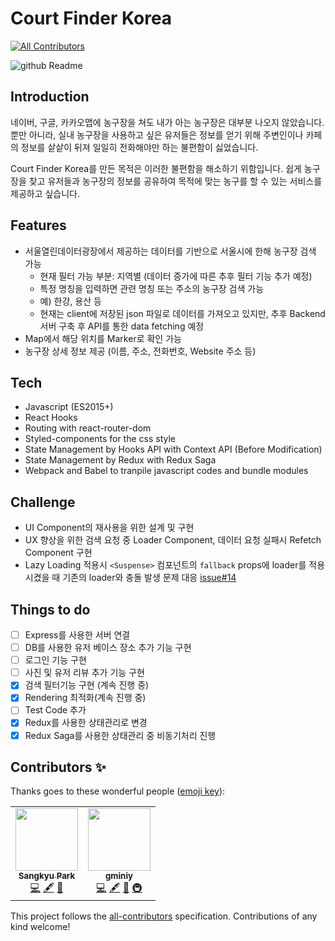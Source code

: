# Court Finder Korea
<!-- ALL-CONTRIBUTORS-BADGE:START - Do not remove or modify this section -->
[![All Contributors](https://img.shields.io/badge/all_contributors-2-orange.svg?style=flat-square)](#contributors-)
<!-- ALL-CONTRIBUTORS-BADGE:END -->
![github Readme](https://user-images.githubusercontent.com/37759759/71223442-5d043c00-2317-11ea-8646-8d174857a531.gif)

## Introduction
네이버, 구글, 카카오맵에 농구장을 쳐도 내가 아는 농구장은 대부분 나오지 않았습니다. 뿐만 아니라, 실내 농구장을 사용하고 싶은 유저들은 정보를 얻기 위해 주변인이나 카페의 정보를 샅샅이 뒤져 일일히 전화해야만 하는 불편함이 싫었습니다. 

Court Finder Korea를 만든 목적은 이러한 불편함을 해소하기 위함입니다. 쉽게 농구장을 찾고 유저들과 농구장의 정보를 공유하여 목적에 맞는 농구를 할 수 있는 서비스를 제공하고 싶습니다.

## Features
- 서울열린데이터광장에서 제공하는 데이터를 기반으로 서울시에 한해 농구장 검색 가능
  - 현재 필터 가능 부분: 지역별 (데이터 증가에 따른 추후 필터 기능 추가 예정)
  - 특정 명칭을 입력하면 관련 명칭 또는 주소의 농구장 검색 가능
  - 예) 한강, 용산 등
  - 현재는 client에 저장된 json 파일로 데이터를 가져오고 있지만, 추후 Backend 서버 구축 후 API를 통한 data fetching 예정
- Map에서 해당 위치를 Marker로 확인 가능
- 농구장 상세 정보 제공 (이름, 주소, 전화번호, Website 주소 등)

## Tech
- Javascript (ES2015+)
- React Hooks
- Routing with react-router-dom
- Styled-components for the css style
- State Management by Hooks API with Context API (Before Modification)
- State Management by Redux with Redux Saga
- Webpack and Babel to tranpile javascript codes and bundle modules

## Challenge
- UI Component의 재사용을 위한 설계 및 구현
- UX 향상을 위한 검색 요청 중 Loader Component, 데이터 요청 실패시 Refetch Component 구현
- Lazy Loading 적용시 `<Suspense>` 컴포넌트의 `fallback` props에 loader를 적용시켰을 때 기존의 loader와 충돌 발생 문제 대응 [issue#14](https://github.com/park78951/court-finder/issues/7)

## Things to do
- [ ] Express를 사용한 서버 연결
- [ ] DB를 사용한 유저 베이스 장소 추가 기능 구현
- [ ] 로그인 기능 구현
- [ ] 사진 및 유저 리뷰 추가 기능 구현
- [x] 검색 필터기능 구현 (계속 진행 중)
- [x] Rendering 최적화(계속 진행 중)
- [ ] Test Code 추가
- [x] Redux를 사용한 상태관리로 변경
- [x] Redux Saga를 사용한 상태관리 중 비동기처리 진행

## Contributors ✨

Thanks goes to these wonderful people ([emoji key](https://allcontributors.org/docs/en/emoji-key)):

<!-- ALL-CONTRIBUTORS-LIST:START - Do not remove or modify this section -->
<!-- prettier-ignore-start -->
<!-- markdownlint-disable -->
<table>
  <tr>
    <td align="center"><a href="https://github.com/park78951"><img src="https://avatars2.githubusercontent.com/u/37759759?v=4" width="100px;" alt=""/><br /><sub><b>Sangkyu Park</b></sub></a><br /><a href="https://github.com/park78951/court-finder/commits?author=park78951" title="Code">💻</a> <a href="#content-park78951" title="Content">🖋</a> <a href="#ideas-park78951" title="Ideas, Planning, & Feedback">🤔</a></td>
    <td align="center"><a href="https://github.com/gminiy"><img src="https://avatars3.githubusercontent.com/u/25456956?v=4" width="100px;" alt=""/><br /><sub><b>gminiy</b></sub></a><br /><a href="https://github.com/park78951/court-finder/commits?author=gminiy" title="Code">💻</a> <a href="#content-gminiy" title="Content">🖋</a> <a href="#ideas-gminiy" title="Ideas, Planning, & Feedback">🤔</a> <a href="#infra-gminiy" title="Infrastructure (Hosting, Build-Tools, etc)">🚇</a></td>
  </tr>
</table>

<!-- markdownlint-enable -->
<!-- prettier-ignore-end -->
<!-- ALL-CONTRIBUTORS-LIST:END -->

This project follows the [all-contributors](https://github.com/all-contributors/all-contributors) specification. Contributions of any kind welcome!